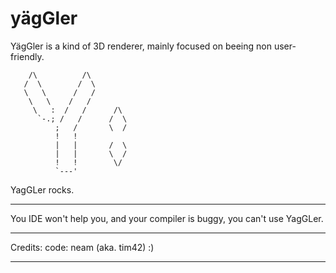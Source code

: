 yägGler
=======

YägGler is a kind of 3D renderer, mainly focused on beeing non user-friendly.


        /\          /\
       /  \        /  \
       \   \      /   /
        \   \    /   /
         \   :  /   /      /\
          `-.; /   /      /  \
              ;   /       \  /
              !   !
              |   |       /  \
              |   |       \  /
              !   !        \/
              `---'


YagGLer rocks.

-------------

You IDE won't help you, and your compiler is buggy, you can't use YagGLer.

-------------

Credits:
  code: neam (aka. tim42) :)

-------------
